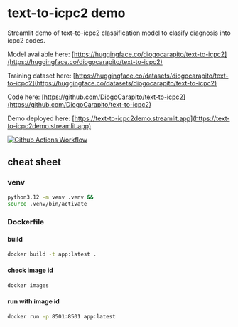 # text-to-icpc2 demo

Streamlit demo of text-to-icpc2 classification model to clasify diagnosis into icpc2 codes.

Model available here: [https://huggingface.co/diogocarapito/text-to-icpc2](https://huggingface.co/diogocarapito/text-to-icpc2)

Training dataset here: [https://huggingface.co/datasets/diogocarapito/text-to-icpc2](https://huggingface.co/datasets/diogocarapito/text-to-icpc2)

Code here: [https://github.com/DiogoCarapito/text-to-icpc2](https://github.com/DiogoCarapito/text-to-icpc2)

Demo deployed here: [https://text-to-icpc2demo.streamlit.app](https://text-to-icpc2demo.streamlit.app)

[![Github Actions Workflow](https://github.com/DiogoCarapito/text-to-icpc2_demo/actions/workflows/main.yaml/badge.svg)](https://github.com/DiogoCarapito/text-to-icpc2_demo/actions/workflows/main.yaml)

## cheat sheet

### venv

```bash
python3.12 -m venv .venv &&
source .venv/bin/activate
```

### Dockerfile

#### build

```bash
docker build -t app:latest .
````

#### check image id

```bash
docker images
````

#### run with image id

```bash
docker run -p 8501:8501 app:latest
````
